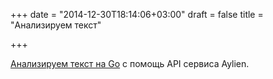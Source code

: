 +++
date = "2014-12-30T18:14:06+03:00"
draft = false
title = "Анализируем текст"

+++

<p><a href="http://blog.aylien.com/post/106491651603/text-analysis-and-go-getting-started-with-aylien">Анализируем текст на Go</a> с помощь API сервиса Aylien.</p>

